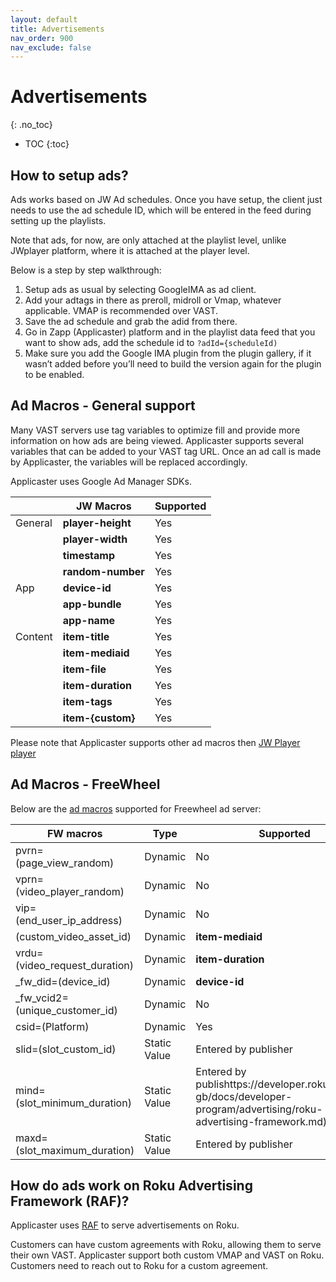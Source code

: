 ```yaml
---
layout: default
title: Advertisements
nav_order: 900
nav_exclude: false
---
```

# Advertisements
{: .no_toc}

- TOC
{:toc}


## How to setup ads? 
Ads works based on JW Ad schedules. Once you have setup, the client just needs to use the ad schedule ID, which will be entered in the feed during setting up the playlists. 

Note that ads, for now, are only attached at the playlist level, unlike JWplayer platform, where it is attached at the player level.

Below is a step by step walkthrough:
1. Setup ads as usual by selecting GoogleIMA as ad client.
2. Add your adtags in there as preroll, midroll or Vmap, whatever applicable. VMAP is recommended over VAST.
3. Save the ad schedule and grab the adid from there.
4. Go in Zapp (Applicaster) platform and in the playlist data feed that you want to show ads, add the schedule id to `?adId={scheduleId)`
5. Make sure you add the Google IMA plugin from the plugin gallery, if it wasn’t added before you’ll need to build the version again for the plugin to be enabled.

## Ad Macros - General support
Many VAST servers use tag variables to optimize fill and provide more information on how ads are being viewed. Applicaster supports several variables that can be added to your VAST tag URL. Once an ad call is made by Applicaster, the variables will be replaced accordingly.

Applicaster uses Google Ad Manager SDKs.
 
|         | JW Macros         | Supported |
|---------|-------------------|-----------|
| General | __player-height__ | Yes       |
|         | __player-width__  | Yes       |
|         | __timestamp__     | Yes       |
|         | __random-number__ | Yes       |
| App     | __device-id__     | Yes       |
|         | __app-bundle__    | Yes       |
|         | __app-name__      | Yes       |
| Content | __item-title__    | Yes       |
|         | __item-mediaid__  | Yes       |
|         | __item-file__     | Yes       |
|         | __item-duration__ | Yes       |
|         | __item-tags__     | Yes       |
|         | __item-{custom}__ | Yes       |

Please note that Applicaster supports other ad macros then [JW Player player](https://support.jwplayer.com/articles/ad-tag-targeting-macro-reference) 

## Ad Macros - FreeWheel
Below are the [ad macros](https://support.jwplayer.com/articles/ad-tag-targeting-macro-reference) supported for Freewheel ad server:

| FW macros                             | Type         | Supported            |
|---------------------------------------|--------------|----------------------|
| pvrn=(page_view_random)               | Dynamic      | No                   |
| vprn=(video_player_random)            | Dynamic      | No                   |
| vip=(end_user_ip_address)             | Dynamic      | No                   |
| (custom_video_asset_id)               | Dynamic      | __item-mediaid__     |
| vrdu=(video_request_duration)         | Dynamic      | __item-duration__    |
| _fw_did=(device_id)                   | Dynamic      | __device-id__        |
| _fw_vcid2=(unique_customer_id)        | Dynamic      | No                   |
| csid=(Platform)                       | Dynamic      | Yes                  |
| slid=(slot_custom_id)                 | Static Value | Entered by publisher |
| mind=(slot_minimum_duration)          | Static Value | Entered by publishttps://developer.roku.com/en-gb/docs/developer-program/advertising/roku-advertising-framework.md)her |
| maxd=(slot_maximum_duration)          | Static Value | Entered by publisher |

## How do ads work on Roku Advertising Framework (RAF)?
Applicaster uses [RAF](https://developer.roku.com/en-gb/docs/developer-program/advertising/roku-advertising-framework.md) to serve advertisements on Roku.

Customers can have custom agreements with Roku, allowing them to serve their own VAST. Applicaster support both custom VMAP and VAST on Roku. Customers need to reach out to Roku for a custom agreement.

<!-- 
## How do ads work? 
1. There are general ad protocols: VAST, VPAID 
2. There are three popular ad servers
  1. Google ad manager (90% of market share)
  2. Freewheel - video ad server mainly used by broadcasters
  3. Appnexus (bought by microsoft few years back)
3 Applicaster uses Google Ad Manager SDKs to talk with these servers

Freewheel ad tags (which is VAST output) is supported by Google ad managers SDK

SDK essentially parses through the XML response from the vast tag and then delivers the ad based on all info in the xml including firing trackers to reporting purposes
-->
